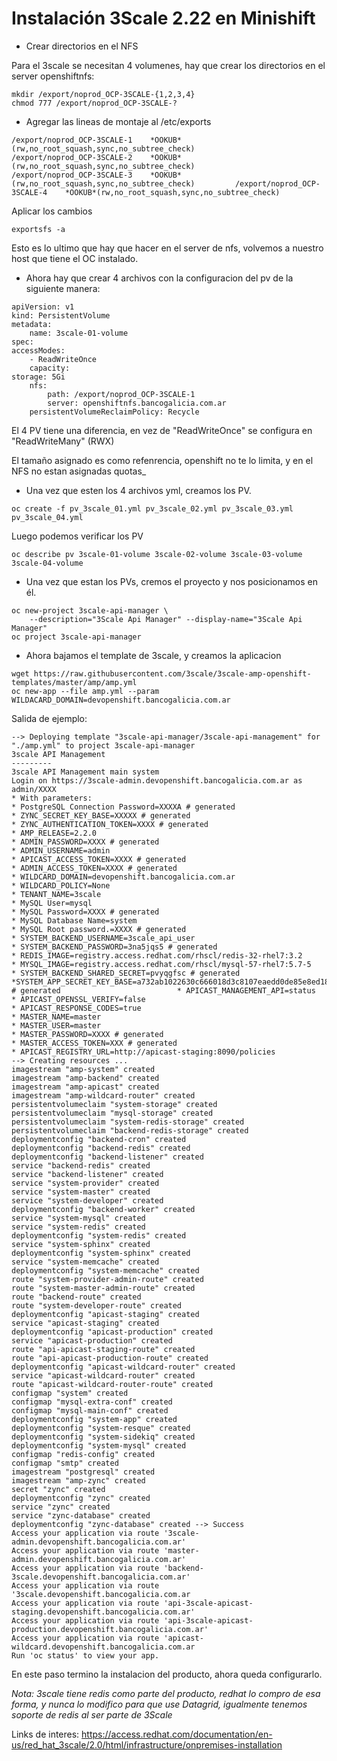 # Instalación 3Scale 2.22 en Minishift

* Crear directorios en el NFS

Para el 3scale se necesitan 4 volumenes, hay que crear los directorios en el server openshiftnfs:

```
mkdir /export/noprod_OCP-3SCALE-{1,2,3,4}
chmod 777 /export/noprod_OCP-3SCALE-?
```



* Agregar las lineas de montaje al /etc/exports

```
/export/noprod_OCP-3SCALE-1    *OOKUB*(rw,no_root_squash,sync,no_subtree_check)                 /export/noprod_OCP-3SCALE-2    *OOKUB*(rw,no_root_squash,sync,no_subtree_check)                 /export/noprod_OCP-3SCALE-3    *OOKUB*(rw,no_root_squash,sync,no_subtree_check)         /export/noprod_OCP-3SCALE-4    *OOKUB*(rw,no_root_squash,sync,no_subtree_check) 
```

Aplicar los cambios

```
exportsfs -a
```

Esto es lo ultimo que hay que hacer en el server de nfs, volvemos a nuestro host que tiene el OC instalado.




* Ahora hay que crear 4 archivos con la configuracion del pv de la siguiente manera:

```
apiVersion: v1
kind: PersistentVolume
metadata:
	name: 3scale-01-volume
spec:                                                                                           	accessModes:                                                                              
	- ReadWriteOnce
	capacity:                                                                                   		storage: 5Gi                                                                       
	nfs:                                                                                  
		path: /export/noprod_OCP-3SCALE-1
		server: openshiftnfs.bancogalicia.com.ar
	persistentVolumeReclaimPolicy: Recycle
```

El 4 PV tiene una diferencia, en vez de "ReadWriteOnce" se configura en "ReadWriteMany" (RWX)

El tamaño asignado es como refenrencia, openshift no te lo limita, y en el NFS no estan asignadas quotas_



* Una vez que esten los 4 archivos yml, creamos los PV.

```
oc create -f pv_3scale_01.yml pv_3scale_02.yml pv_3scale_03.yml pv_3scale_04.yml
```

Luego podemos verificar los PV

```
oc describe pv 3scale-01-volume 3scale-02-volume 3scale-03-volume 3scale-04-volume
```



* Una vez que estan los PVs, cremos el proyecto y nos posicionamos en él.

```
oc new-project 3scale-api-manager \
    --description="3Scale Api Manager" --display-name="3Scale Api Manager"
oc project 3scale-api-manager
```



* Ahora bajamos el template de 3scale, y creamos la aplicacion

```
wget https://raw.githubusercontent.com/3scale/3scale-amp-openshift-templates/master/amp/amp.yml
oc new-app --file amp.yml --param WILDACARD_DOMAIN=devopenshift.bancogalicia.com.ar
```



Salida de ejemplo:

```
--> Deploying template "3scale-api-manager/3scale-api-management" for "./amp.yml" to project 3scale-api-manager                                                                           3scale API Management
---------
3scale API Management main system
Login on https://3scale-admin.devopenshift.bancogalicia.com.ar as admin/XXXX
* With parameters:
* PostgreSQL Connection Password=XXXXA # generated
* ZYNC_SECRET_KEY_BASE=XXXXX # generated
* ZYNC_AUTHENTICATION_TOKEN=XXXX # generated
* AMP_RELEASE=2.2.0
* ADMIN_PASSWORD=XXXX # generated
* ADMIN_USERNAME=admin
* APICAST_ACCESS_TOKEN=XXXX # generated
* ADMIN_ACCESS_TOKEN=XXXX # generated
* WILDCARD_DOMAIN=devopenshift.bancogalicia.com.ar
* WILDCARD_POLICY=None
* TENANT_NAME=3scale
* MySQL User=mysql
* MySQL Password=XXXX # generated
* MySQL Database Name=system
* MySQL Root password.=XXXX # generated
* SYSTEM_BACKEND_USERNAME=3scale_api_user
* SYSTEM_BACKEND_PASSWORD=3na5jqs5 # generated
* REDIS_IMAGE=registry.access.redhat.com/rhscl/redis-32-rhel7:3.2
* MYSQL_IMAGE=registry.access.redhat.com/rhscl/mysql-57-rhel7:5.7-5
* SYSTEM_BACKEND_SHARED_SECRET=pvyqgfsc # generated
*SYSTEM_APP_SECRET_KEY_BASE=a732ab1022630c666018d3c8107eaedd0de85e8ed180718d05b11aa15c00326ba103c14c07424b5728ebde5831d7a8b27de56438e68a83a16ba2018e754b6350 # generated                          * APICAST_MANAGEMENT_API=status
* APICAST_OPENSSL_VERIFY=false
* APICAST_RESPONSE_CODES=true
* MASTER_NAME=master
* MASTER_USER=master
* MASTER_PASSWORD=XXXX # generated
* MASTER_ACCESS_TOKEN=XXX # generated
* APICAST_REGISTRY_URL=http://apicast-staging:8090/policies
--> Creating resources ...
imagestream "amp-system" created
imagestream "amp-backend" created
imagestream "amp-apicast" created
imagestream "amp-wildcard-router" created
persistentvolumeclaim "system-storage" created
persistentvolumeclaim "mysql-storage" created
persistentvolumeclaim "system-redis-storage" created
persistentvolumeclaim "backend-redis-storage" created
deploymentconfig "backend-cron" created
deploymentconfig "backend-redis" created
deploymentconfig "backend-listener" created
service "backend-redis" created
service "backend-listener" created
service "system-provider" created
service "system-master" created
service "system-developer" created
deploymentconfig "backend-worker" created
service "system-mysql" created
service "system-redis" created
deploymentconfig "system-redis" created
service "system-sphinx" created
deploymentconfig "system-sphinx" created
service "system-memcache" created
deploymentconfig "system-memcache" created
route "system-provider-admin-route" created
route "system-master-admin-route" created
route "backend-route" created
route "system-developer-route" created
deploymentconfig "apicast-staging" created
service "apicast-staging" created
deploymentconfig "apicast-production" created
service "apicast-production" created
route "api-apicast-staging-route" created
route "api-apicast-production-route" created
deploymentconfig "apicast-wildcard-router" created
service "apicast-wildcard-router" created
route "apicast-wildcard-router-route" created
configmap "system" created
configmap "mysql-extra-conf" created
configmap "mysql-main-conf" created
deploymentconfig "system-app" created
deploymentconfig "system-resque" created
deploymentconfig "system-sidekiq" created
deploymentconfig "system-mysql" created
configmap "redis-config" created
configmap "smtp" created
imagestream "postgresql" created
imagestream "amp-zync" created
secret "zync" created
deploymentconfig "zync" created
service "zync" created
service "zync-database" created
deploymentconfig "zync-database" created --> Success
Access your application via route '3scale-admin.devopenshift.bancogalicia.com.ar'
Access your application via route 'master-admin.devopenshift.bancogalicia.com.ar'
Access your application via route 'backend-3scale.devopenshift.bancogalicia.com.ar'
Access your application via route '3scale.devopenshift.bancogalicia.com.ar
Access your application via route 'api-3scale-apicast-staging.devopenshift.bancogalicia.com.ar'
Access your application via route 'api-3scale-apicast-production.devopenshift.bancogalicia.com.ar'
Access your application via route 'apicast-wildcard.devopenshift.bancogalicia.com.ar
Run 'oc status' to view your app. 
```



En este paso termino la instalacion del producto, ahora queda configurarlo.



_Nota:  3scale tiene redis como parte del producto, redhat lo compro de esa forma, y nunca lo modifico para que use Datagrid, igualmente tenemos soporte de redis al ser parte de 3Scale_



Links de interes:
https://access.redhat.com/documentation/en-us/red_hat_3scale/2.0/html/infrastructure/onpremises-installation

